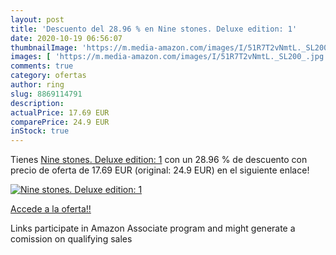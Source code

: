 ```yaml
---
layout: post
title: 'Descuento del 28.96 % en Nine stones. Deluxe edition: 1'
date: 2020-10-19 06:56:07
thumbnailImage: 'https://m.media-amazon.com/images/I/51R7T2vNmtL._SL200_.jpg'
images: [ 'https://m.media-amazon.com/images/I/51R7T2vNmtL._SL200_.jpg' ]
comments: true
category: ofertas
author: ring
slug: 8869114791
description:
actualPrice: 17.69 EUR
comparePrice: 24.9 EUR
inStock: true
---
```


Tienes [Nine stones. Deluxe edition: 1](https://www.amazon.it/dp/8869114791/?tag=tolees00-21) con un 28.96 % de descuento con precio de oferta de 17.69 EUR (original: 24.9 EUR) en el siguiente enlace!

[![Nine stones. Deluxe edition: 1](https://m.media-amazon.com/images/I/51R7T2vNmtL._SL200_.jpg)](https://www.amazon.it/dp/8869114791/?tag=tolees00-21)

[Accede a la oferta!!](https://www.amazon.it/dp/8869114791/?tag=tolees00-21)

Links participate in Amazon Associate program and might generate a comission on qualifying sales


